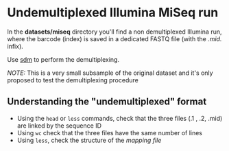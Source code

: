 # Undemultiplexed Illumina MiSeq run

In the **datasets/miseq** directory you'll find a non demultiplexed Illumina run, where the barcode (index) is saved in a dedicated FASTQ file 
(with the _.mid._ infix).

Use [sdm](../docs/sdm.md) to perform the demultiplexing.

_NOTE:_ This is a very small subsample of the original dataset and it's only proposed to test the demultiplexing procedure

## Understanding the "undemultiplexed" format

 * Using the `head` or `less` commands, check that the three files (.1 , .2, .mid) are linked by the sequence ID
 * Using `wc` check that the three files have the same number of lines
 * Using `less`, check the structure of the _mapping file_
 
